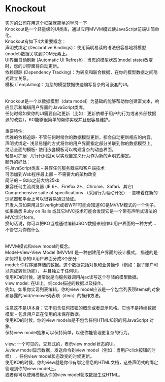 # Knockout
实习的公司在用这个框架就简单的学习一下<br />
Knockout是一个轻量级的UI类库，通过应用MVVM模式使JavaScript前端UI简单化。<br />
Knockout有如下4大重要概念：<br />
    声明式绑定 (Declarative Bindings)：使用简明易读的语法很容易地将模型(model)数据关联到DOM元素上。<br />
    UI界面自动刷新 (Automatic UI Refresh)：当您的模型状态(model state)改变时，您的UI界面将自动更新。<br />
    依赖跟踪 (Dependency Tracking)：为转变和联合数据，在你的模型数据之间隐式建立关系。<br />
    模板 (Templating)：为您的模型数据快速编写复杂的可嵌套的UI。<br />
<br /><br />
Knockout是一个以数据模型（data model）为基础的能够帮助你创建富文本，响应显示和编辑用户界面的JavaScript类库。<br />
任何时候如果你的UI需要自动更新（比如：更新依赖于用户的行为或者外部数据源的改变），KO能够很简单的帮你实现并且很容易维护。<br />
<br />
重要特性:<br />
    优雅的依赖追踪- 不管任何时候你的数据模型更新，都会自动更新相应的内容。<br />
    声明式绑定- 浅显易懂的方式将你的用户界面指定部分关联到你的数据模型上。<br />
    灵活全面的模板- 使用嵌套模板可以构建复杂的动态界面。<br />
    轻易可扩展- 几行代码就可以实现自定义行为作为新的声明式绑定。<br />
额外的好处：<br />
    纯JavaScript类库 – 兼容任何服务器端和客户端技术<br />
    可添加到Web程序最上部 – 不需要大的架构改变<br />
    简洁的 – Gzip之前大约25kb<br />
    兼容任何主流浏览器 (IE 6+、Firefox 2+、Chrome、Safari、其它)<br />
    Comprehensive suite of specifications （采用行为驱动开发） - 意味着在新的浏览器和平台上可以很容易通过验证。<br />
 开发人员如果用过Silverlight或者WPF可能会知道KO是MVVM模式的一个例子。<br />
 如果熟悉 Ruby on Rails 或其它MVC技术可能会发现它是一个带有声明式语法的MVC实时form。<br />
 换句话说，你可以把KO当成通过编辑JSON数据来制作UI用户界面的一种方式… 不管它为你做什么<br />
<br />
<br />
 MVVM模式和view model的概念。<br />
 Model-View-View Model (MVVM) 是一种创建用户界面的设计模式。 描述的是如何将复杂的UI用户界面分成3个部分：<br />
 model: 你程序里存储的数据。这个数据包括对象和业务操作（例如：银子账户可以完成转账功能）， 并且独立于任何UI。<br />
     使用KO的时候，通常说是向服务器调用Ajax读写这个存储的模型数据。<br />
 view model: 在UI上，纯code描述的数据以及操作。<br />
     例如，如果你实现列表编辑，你的view model应该是一个包含列表项items的对象和暴露的add/remove列表项（item）的操作方法。<br />
 　　<br />
     注意这不是UI本身：它不包含任何按钮的概念或者显示风格。它也不是持续数据模型 – 包含用户正在使用的未保存数据。<br />
     使用KO的时候，你的view models是不包含任何HTML知识的纯JavaScript 对象。<br />
     保持view model抽象可以保持简单，以便你能管理更复杂的行为。<br />
 <br />
 view: 一个可见的，交互式的，表示view model状态的UI。<br />
     从view model显示数据，发送命令到view model（例如：当用户click按钮的时候） ，任何view model状态改变的时候更新。<br />
 使用KO的时候，你的view就是你带有绑定信息的HTML文档，这些声明式的绑定管理到你的view model上。<br />
 或者你可以使用模板从你的view model获取数据生成HTML。<br />
